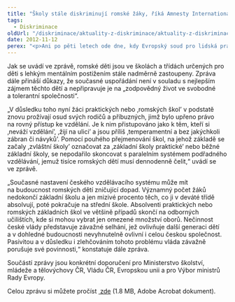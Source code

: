 ```yaml
---
title: "Školy stále diskriminují romské žáky, říká Amnesty International a Evropské centrum pro práva Romů"
tags:
  - Diskriminace
oldUrl: "/diskriminace/aktuality-z-diskriminace/aktuality-z-diskriminace-2012/skoly-stale-diskriminuji-romske-zaky-rika-amnesty-international-a-evropske-centrum-pro-pr/"
date: 2012-11-12
perex: "<p>Ani po pěti letech ode dne, kdy Evropský soud pro lidská práva vydal přelomový rozsudek v případu D.H. a ostatní proti České republice, nemají Romové zajištěný rovný přístup ke vzdělávání. Ve své společné zprávě to konstatovali neziskové organizace Amnesty International a Evropské centrum pro práva Romů.</p>"
---
```


<!-- imported from the old website -->

<p class="align-blok">Jak se uvádí ve zprávě, romské děti jsou ve školách a třídách určených pro děti s lehkým mentálním postižením stále nadměrně zastoupeny. Zpráva dále přináší důkazy, že současné uspořádání není v souladu s nejlepším zájmem těchto dětí a nepřipravuje je na „zodpovědný život ve svobodné a tolerantní společnosti“. </p><p class="align-blok">„V důsledku toho nyní žáci praktických nebo ‚romských škol’ v podstatě znovu prožívají osud svých rodičů a příbuzných, jimž bylo upřeno právo na rovný přístup ke vzdělání. Je k nim přistupováno jako k těm, kteří si ‚neváží vzdělání’, ‚žijí na ulici’ a jsou příliš ‚temperamentní a bez jakýchkoli zábran či návyků’. Pomocí pouhého přejmenování škol, na jehož základě se začaly ‚zvláštní školy’ označovat za ‚základní školy praktické’ nebo běžné základní školy, se nepodařilo skoncovat s paralelním systémem podřadného vzdělávání, jemuž tisíce romských dětí musí dennodenně čelit,“ uvádí se ve zprávě. </p><p class="align-blok">„Současné nastavení českého vzdělávacího systému může mít na budoucnost romských dětí zničující dopad. Významný počet žáků nedokončí základní školu a jen mizivé procento těch, co ji v deváté třídě absolvují, poté pokračuje na střední škole. Absolventi praktických nebo romských základních škol ve většině případů skončí na odborných učilištích, kde si mohou vybrat jen omezené množství oborů. Nečinnost české vlády představuje závažné selhání, jež ovlivňuje další generaci dětí a v dohledné budoucnosti nevyhnutelně ovlivní i celou českou společnost. Pasivitou a v důsledku i zlehčováním tohoto problému vláda závažně porušuje své povinnosti,“ konstatuje dále zpráva.</p><p class="align-blok">Součástí zprávy jsou konkrétní doporučení pro Ministerstvo školství, mládeže a tělovýchovy ČR, Vládu ČR, Evropskou unii a pro Výbor ministrů Rady Evropy.</p><p>Celou zprávu si můžete pročíst <a title="Otevření do nového okna" href="/uploads-import/DISKRIMINACE/aktuality/Cz_Roma_3949_Czech_Roma_combi_web.pdf" target="_blank"><img alt="" src="https://www.ochrance.cz/typo3/ext/od_linkdesc/icons/pdf.gif" class="od_linkdesc_icon" /> zde</a> (1.8 MB, Adobe Acrobat dokument). </p>
